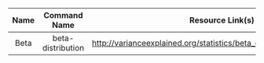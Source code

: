 | Name        | Command Name           | Resource Link(s)  |
| :-------------: |:-------------:| :-----:|
| Beta     | beta-distribution | http://varianceexplained.org/statistics/beta_distribution_and_baseball/ |
